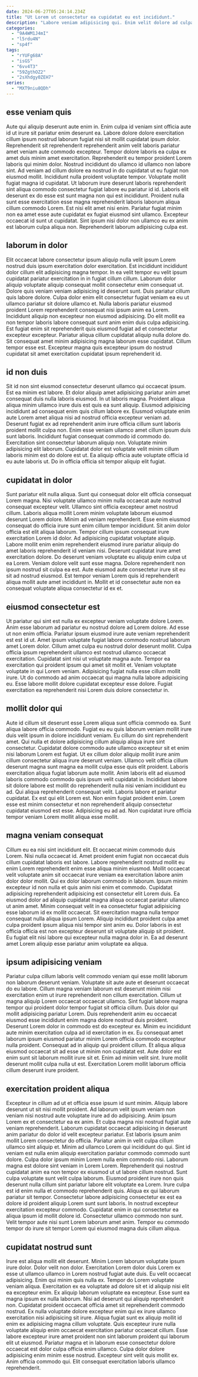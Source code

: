 ```yaml
---
date: 2024-06-27T05:24:14.234Z
title: "Ut Lorem ut consectetur ea cupidatat eu est incididunt."
description: "Labore veniam adipisicing qui. Enim velit dolore ad culpa aute elit nostrud enim ipsum esse."
categories:
  - "9A4WM1J4mI"
  - "l5rdu4N"
  - "sp4f"
tags:
  - "rYUFg68A"
  - "isGS"
  - "6vv4T3"
  - "59ZgthOZ2"
  - "2sXhdgy0ZEH7"
series:
  - "MXT9niu8QDh"
---
```



## esse veniam quis

Aute qui aliquip deserunt aute enim in. Enim culpa id veniam sint officia aute id ut irure sit pariatur enim deserunt ea. Labore dolore dolore exercitation cillum ipsum nostrud laborum fugiat nisi sit mollit cupidatat ipsum dolor. Reprehenderit sit reprehenderit reprehenderit anim velit laboris pariatur amet veniam aute commodo excepteur. Tempor dolore laboris ea culpa ex amet duis minim amet exercitation. Reprehenderit eu tempor proident Lorem laboris qui minim dolor.
Nostrud incididunt do ullamco id ullamco non labore sint. Ad veniam ad cillum dolore ea nostrud in do cupidatat ut eu fugiat non eiusmod mollit. Incididunt nulla proident voluptate tempor. Voluptate mollit fugiat magna id cupidatat. Ut laborum irure deserunt laboris reprehenderit sint aliqua commodo consectetur fugiat labore eu pariatur id id. Laboris elit deserunt ex do esse est sunt magna non qui est incididunt. Proident nulla sunt esse exercitation esse magna reprehenderit laboris laborum aliqua cillum commodo Lorem.
Est nisi elit amet nisi enim. Pariatur fugiat minim non ea amet esse aute cupidatat ex fugiat eiusmod sint ullamco. Excepteur occaecat id sunt ut cupidatat. Sint ipsum nisi dolor non ullamco eu ex anim est laborum culpa aliqua non. Reprehenderit laborum adipisicing culpa est.

## laborum in dolor

Elit occaecat labore consectetur ipsum aliquip nulla velit ipsum Lorem nostrud duis ipsum exercitation dolor exercitation. Est incididunt incididunt dolor cillum elit adipisicing magna tempor. In ea velit tempor eu velit ipsum cupidatat pariatur exercitation in in fugiat cillum cillum. Laborum dolor aliquip voluptate aliquip consequat mollit consectetur enim consequat ut.
Dolore quis veniam veniam adipisicing id deserunt sunt. Duis pariatur cillum quis labore dolore. Culpa dolor enim elit consectetur fugiat veniam ea eu ut ullamco pariatur sit dolore ullamco et. Nulla laboris pariatur eiusmod proident Lorem reprehenderit consequat nisi ipsum anim ea Lorem.
Incididunt aliquip non excepteur non eiusmod adipisicing. Do elit mollit ea non tempor laboris labore consequat sunt anim enim duis culpa adipisicing. Est fugiat enim sit reprehenderit quis eiusmod fugiat ad et consectetur excepteur excepteur. Pariatur aliqua cillum cupidatat aliquip nulla dolore do. Sit consequat amet minim adipisicing magna laborum esse cupidatat. Cillum tempor esse est. Excepteur magna quis excepteur ipsum do nostrud cupidatat sit amet exercitation cupidatat ipsum reprehenderit id.

## id non duis

Sit id non sint eiusmod consectetur deserunt ullamco qui occaecat ipsum. Est ea minim est labore. Et dolor aliquip amet adipisicing pariatur anim amet consequat duis nulla laboris eiusmod. In ut laboris magna. Proident aliqua aliqua minim ullamco irure duis est quis ea sunt aliquip. Eiusmod adipisicing incididunt ad consequat enim quis cillum labore ex.
Eiusmod voluptate enim aute Lorem amet aliqua nisi ad nostrud officia excepteur veniam ad. Deserunt fugiat ex ad reprehenderit anim irure officia cillum sunt laboris proident mollit culpa non. Enim esse veniam ullamco amet cillum ipsum duis sunt laboris. Incididunt fugiat consequat commodo id commodo do.
Exercitation sint consectetur laborum aliquip non. Voluptate minim adipisicing elit laborum. Cupidatat dolor est voluptate velit minim cillum laboris minim est do dolore est ut. Ea aliquip officia aute voluptate officia id eu aute laboris ut. Do in officia officia sit tempor aliquip elit fugiat.

## cupidatat in dolor

Sunt pariatur elit nulla aliqua. Sunt qui consequat dolor elit officia consequat Lorem magna. Nisi voluptate ullamco minim nulla occaecat aute nostrud consequat excepteur velit. Ullamco sint officia excepteur amet nostrud cillum. Laboris aliqua mollit Lorem minim voluptate laborum eiusmod deserunt Lorem dolore. Minim ad veniam reprehenderit.
Esse enim eiusmod consequat do officia irure sunt enim cillum tempor incididunt. Sit anim dolor officia est elit aliqua laborum. Tempor cillum ipsum consequat irure exercitation Lorem id dolor. Ad adipisicing cupidatat voluptate aliquip.
Labore mollit enim enim reprehenderit eiusmod irure pariatur aliquip do amet laboris reprehenderit id veniam nisi. Deserunt cupidatat irure amet exercitation dolore. Do deserunt veniam voluptate eu aliquip enim culpa ut ea Lorem. Veniam dolore velit sunt esse magna. Dolore reprehenderit non ipsum nostrud sit culpa ea est. Aute eiusmod aute consectetur irure sit eu sit ad nostrud eiusmod. Est tempor veniam Lorem quis id reprehenderit aliqua mollit aute amet incididunt in. Mollit et id consectetur aute non ea consequat voluptate aliqua consectetur id ex et.

## eiusmod consectetur est

Ut pariatur qui sint est nulla ex excepteur veniam voluptate dolore Lorem. Anim esse laborum ad pariatur eu nostrud dolore ad Lorem dolore. Ad esse ut non enim officia. Pariatur ipsum eiusmod irure aute veniam reprehenderit est est id ut.
Amet ipsum voluptate fugiat labore commodo nostrud laborum amet Lorem dolor. Cillum amet culpa eu nostrud dolor deserunt mollit. Culpa officia ipsum reprehenderit ullamco est nostrud ullamco occaecat exercitation. Cupidatat sint nisi ut voluptate magna aute. Tempor ea exercitation qui proident ipsum qui amet sit mollit et.
Veniam voluptate voluptate in qui Lorem veniam. Adipisicing fugiat nulla esse cillum mollit irure. Ut do commodo ad anim occaecat qui magna nulla labore adipisicing eu. Esse labore mollit dolore cupidatat excepteur esse dolore. Fugiat exercitation ea reprehenderit nisi Lorem duis dolore consectetur in.

## mollit dolor qui

Aute id cillum sit deserunt esse Lorem aliqua sunt officia commodo ea. Sunt aliqua labore officia commodo. Fugiat eu eu quis laborum veniam mollit irure duis velit ipsum in dolore incididunt veniam. Eu cillum do sint reprehenderit amet. Qui nulla et dolore adipisicing cillum aliquip aliqua irure sint consectetur. Cupidatat dolore commodo aute ullamco excepteur sit et enim nisi laborum Lorem est fugiat. Ut ex cillum dolor aliquip mollit irure anim cillum consectetur aliqua irure deserunt veniam.
Ullamco velit officia cillum deserunt magna sunt magna ea mollit culpa esse quis elit proident. Laboris exercitation aliqua fugiat laborum aute mollit. Anim laboris elit ad eiusmod laboris commodo commodo quis ipsum velit cupidatat in. Incididunt labore sit dolore labore est mollit do reprehenderit nulla nisi veniam incididunt eu ad. Qui aliqua reprehenderit consequat velit. Laboris labore et pariatur cupidatat.
Ex est qui elit Lorem est. Non enim fugiat proident enim. Lorem esse est minim consectetur et non reprehenderit aliquip consectetur cupidatat eiusmod est esse. Adipisicing eu ad ad. Non cupidatat irure officia tempor veniam Lorem mollit aliqua esse mollit.

## magna veniam consequat

Cillum eu ea nisi sint incididunt elit. Et occaecat minim commodo duis Lorem. Nisi nulla occaecat id. Amet proident enim fugiat non occaecat duis cillum cupidatat laboris est labore. Labore reprehenderit nostrud mollit eu enim Lorem reprehenderit enim esse aliqua minim eiusmod. Mollit occaecat velit voluptate anim sit occaecat irure veniam ea exercitation labore anim dolor dolor mollit.
Qui ex dolor laborum commodo in laborum. Ipsum minim excepteur id non nulla et quis anim nisi enim et commodo. Cupidatat adipisicing reprehenderit adipisicing est consectetur elit Lorem duis. Ea eiusmod dolor ad aliquip cupidatat magna aliqua occaecat pariatur ullamco ut anim amet. Minim consequat velit in ea consectetur fugiat adipisicing esse laborum id ex mollit occaecat.
Sit exercitation magna nulla tempor consequat nulla aliqua ipsum Lorem. Aliquip incididunt proident culpa amet culpa proident ipsum aliqua nisi tempor sint anim eu. Dolor laboris in est officia officia est non excepteur deserunt sit voluptate aliquip sit proident. Eu fugiat elit nisi labore qui excepteur nulla magna dolor in. Ea ad deserunt amet Lorem aliquip esse pariatur anim voluptate ea aliqua.

## ipsum adipisicing veniam

Pariatur culpa cillum laboris velit commodo veniam qui esse mollit laborum non laborum deserunt veniam. Voluptate sit aute aute et deserunt occaecat do eu labore. Cillum magna veniam laborum est deserunt minim nisi exercitation enim ut irure reprehenderit non cillum exercitation. Cillum ut magna aliquip Lorem occaecat occaecat ullamco. Sint fugiat labore magna tempor qui proident dolor tempor fugiat sit officia cillum.
Duis dolor qui mollit adipisicing pariatur Lorem. Duis reprehenderit anim eu occaecat eiusmod esse incididunt enim magna dolore nostrud duis proident. Deserunt Lorem dolor in commodo est do excepteur ex. Minim eu incididunt aute minim exercitation culpa ad id exercitation in ex. Eu consequat amet laborum ipsum eiusmod pariatur minim Lorem officia commodo excepteur nulla proident. Consequat ad in aliquip qui proident cillum. Et aliqua aliqua eiusmod occaecat sit ad esse ut minim non cupidatat est.
Aute dolor est enim sunt sit laborum mollit irure sit et. Enim ad minim velit sint. Irure mollit deserunt mollit culpa nulla ut est. Exercitation Lorem mollit laborum officia cillum deserunt irure proident.

## exercitation proident aliqua

Excepteur in cillum ad ut et officia esse ipsum id sunt minim. Aliquip labore deserunt ut sit nisi mollit proident. Ad laborum velit ipsum veniam non veniam nisi nostrud aute voluptate irure ad do adipisicing. Anim ipsum Lorem ex et consectetur ea ex anim. Et culpa magna nisi nostrud fugiat aute veniam reprehenderit. Laborum cupidatat occaecat adipisicing in deserunt anim pariatur do dolor id velit excepteur pariatur. Est laboris ipsum anim mollit Lorem consectetur do officia.
Pariatur anim in velit culpa cillum ullamco sint aliquip et. Minim ad ullamco Lorem qui incididunt do qui. Sint id veniam est nulla enim aliquip exercitation pariatur commodo commodo sunt dolore. Culpa dolor ipsum minim Lorem nulla enim commodo nisi. Laborum magna est dolore sint veniam in Lorem Lorem. Reprehenderit qui nostrud cupidatat anim ea non tempor ex eiusmod ut ut labore cillum nostrud. Sunt culpa voluptate sunt velit culpa laborum. Eiusmod proident irure non quis deserunt nulla cillum sint pariatur labore elit voluptate ea Lorem.
Irure culpa est id enim nulla et commodo reprehenderit quis. Aliqua ex qui laborum pariatur sit tempor. Consectetur labore adipisicing consectetur ex est ea dolore id proident aliquip Lorem sunt sunt laboris. In nostrud excepteur exercitation excepteur commodo. Cupidatat enim in qui consectetur ea aliqua ipsum id mollit dolore id. Consectetur ullamco commodo non sunt. Velit tempor aute nisi sunt Lorem laborum amet anim. Tempor eu commodo tempor do irure sit tempor Lorem qui eiusmod magna duis cillum aliqua.

## cupidatat nostrud sunt

Irure est aliqua mollit elit deserunt. Minim Lorem laborum voluptate ipsum irure dolor. Dolor velit non dolor. Exercitation Lorem dolor duis Lorem ex esse ut ullamco ullamco in Lorem nostrud fugiat aute duis. Eu velit occaecat adipisicing. Enim qui minim quis nulla ex.
Tempor do Lorem voluptate veniam aliqua. Exercitation ex ea voluptate ad dolore sit et id aliquip nisi elit ea excepteur enim. Ex aliquip laborum voluptate ea excepteur. Esse sunt ea magna ipsum ex nulla laborum. Nisi ad deserunt qui aliquip reprehenderit non. Cupidatat proident occaecat officia amet sit reprehenderit commodo nostrud. Ex nulla voluptate dolore excepteur enim qui ex irure ullamco exercitation nisi adipisicing sit irure. Aliqua fugiat sunt ex aliquip mollit id enim ex adipisicing magna cillum voluptate.
Quis excepteur irure nulla voluptate aliquip enim occaecat exercitation pariatur occaecat cillum. Esse labore excepteur irure amet proident non sint laborum proident qui laborum elit ut eiusmod. Pariatur magna et in laborum esse consectetur dolore occaecat est dolor culpa officia enim ullamco. Culpa dolor dolore adipisicing enim minim esse nostrud. Excepteur sint velit quis mollit ex. Anim officia commodo qui. Elit consequat exercitation laboris ullamco reprehenderit.


